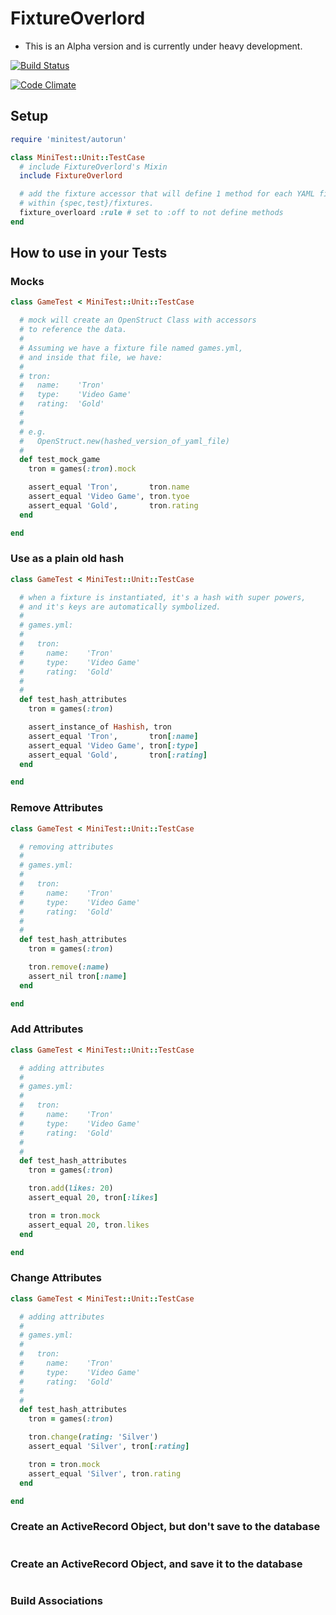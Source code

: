 # FixtureOverlord

* This is an Alpha version and is currently under heavy development.

[![Build Status](https://travis-ci.org/revans/fixture_overlord.png)](https://travis-ci.org/revans/fixture_overlord)

[![Code Climate](https://codeclimate.com/badge.png)](https://codeclimate.com/github/revans/fixture_overlord)

## Setup

```ruby
require 'minitest/autorun'

class MiniTest::Unit::TestCase
  # include FixtureOverlord's Mixin
  include FixtureOverlord

  # add the fixture accessor that will define 1 method for each YAML file
  # within {spec,test}/fixtures.
  fixture_overloard :rule # set to :off to not define methods
end
````

## How to use in your Tests

### Mocks

````ruby
class GameTest < MiniTest::Unit::TestCase

  # mock will create an OpenStruct Class with accessors
  # to reference the data.
  #
  # Assuming we have a fixture file named games.yml,
  # and inside that file, we have:
  #
  # tron:
  #   name:    'Tron'
  #   type:    'Video Game'
  #   rating:  'Gold'
  #
  #
  # e.g.
  #   OpenStruct.new(hashed_version_of_yaml_file)
  #
  def test_mock_game
    tron = games(:tron).mock

    assert_equal 'Tron',       tron.name
    assert_equal 'Video Game', tron.tyoe
    assert_equal 'Gold',       tron.rating
  end

end
````

### Use as a plain old hash

````ruby
class GameTest < MiniTest::Unit::TestCase

  # when a fixture is instantiated, it's a hash with super powers,
  # and it's keys are automatically symbolized.
  #
  # games.yml:
  #
  #   tron:
  #     name:    'Tron'
  #     type:    'Video Game'
  #     rating:  'Gold'
  #
  #
  def test_hash_attributes
    tron = games(:tron)

    assert_instance_of Hashish, tron
    assert_equal 'Tron',       tron[:name]
    assert_equal 'Video Game', tron[:type]
    assert_equal 'Gold',       tron[:rating]
  end

end
````

### Remove Attributes

````ruby
class GameTest < MiniTest::Unit::TestCase

  # removing attributes
  #
  # games.yml:
  #
  #   tron:
  #     name:    'Tron'
  #     type:    'Video Game'
  #     rating:  'Gold'
  #
  #
  def test_hash_attributes
    tron = games(:tron)

    tron.remove(:name)
    assert_nil tron[:name]
  end

end
````

### Add Attributes

````ruby
class GameTest < MiniTest::Unit::TestCase

  # adding attributes
  #
  # games.yml:
  #
  #   tron:
  #     name:    'Tron'
  #     type:    'Video Game'
  #     rating:  'Gold'
  #
  #
  def test_hash_attributes
    tron = games(:tron)

    tron.add(likes: 20)
    assert_equal 20, tron[:likes]

    tron = tron.mock
    assert_equal 20, tron.likes
  end

end
````

### Change Attributes

````ruby
class GameTest < MiniTest::Unit::TestCase

  # adding attributes
  #
  # games.yml:
  #
  #   tron:
  #     name:    'Tron'
  #     type:    'Video Game'
  #     rating:  'Gold'
  #
  #
  def test_hash_attributes
    tron = games(:tron)

    tron.change(rating: 'Silver')
    assert_equal 'Silver', tron[:rating]

    tron = tron.mock
    assert_equal 'Silver', tron.rating
  end

end
````

### Create an ActiveRecord Object, but don't save to the database

````ruby
````

### Create an ActiveRecord Object, and save it to the database

````ruby
````

### Build Associations

````ruby
````
